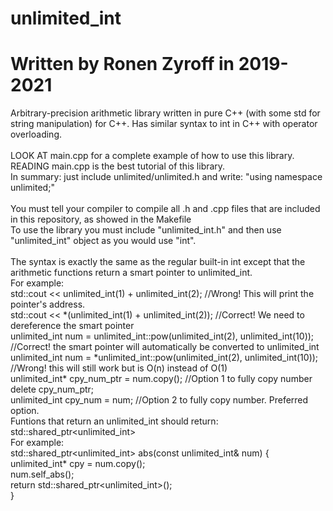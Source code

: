 # unlimited_int
# Written by Ronen Zyroff in 2019-2021
Arbitrary-precision arithmetic library written in pure C++ (with some std for string manipulation) for C++. Has similar syntax to int in C++ with operator overloading.\
\
LOOK AT main.cpp for a complete example of how to use this library. READING main.cpp is the best tutorial of this library.\
In summary: just include unlimited/unlimited.h and write: "using namespace unlimited;"\
\
You must tell your compiler to compile all .h and .cpp files that are included in this repository, as showed in the Makefile\
To use the library you must include "unlimited_int.h" and then use "unlimited_int" object as you would use "int".\
\
The syntax is exactly the same as the regular built-in int except that the arithmetic functions return a smart pointer to unlimited_int.\
For example:\
std::cout << unlimited_int(1) + unlimited_int(2); //Wrong! This will print the pointer's address.\
std::cout << \*(unlimited_int(1) + unlimited_int(2)); //Correct! We need to dereference the smart pointer\
unlimited_int num = unlimited_int::pow(unlimited_int(2), unlimited_int(10)); //Correct! the smart pointer will automatically be converted to unlimited_int\
unlimited_int num = \*unlimited_int::pow(unlimited_int(2), unlimited_int(10)); //Wrong! this will still work but is O(n) instead of O(1)\
unlimited_int* cpy_num_ptr = num.copy(); //Option 1 to fully copy number\
delete cpy_num_ptr;\
unlimited_int cpy_num = num; //Option 2 to fully copy number. Preferred option.\
Funtions that return an unlimited_int should return: std::shared_ptr<unlimited_int>\
For example:\
std::shared_ptr<unlimited_int> abs(const unlimited_int& num) {\
  unlimited_int* cpy = num.copy();\
  num.self_abs();\
  return std::shared_ptr<unlimited_int>();\
}
